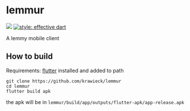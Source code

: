 # lemmur

[![](https://github.com/krawieck/lemmur/workflows/ci/badge.svg)](https://github.com/krawieck/lemmur/actions)
[![style: effective dart](https://img.shields.io/badge/style-effective_dart-40c4ff.svg)](https://pub.dev/packages/effective_dart)

A lemmy mobile client


## How to build

Requirements: [flutter](https://flutter.dev/docs/get-started/install) installed and added to path

```
git clone https://github.com/krawieck/lemmur
cd lemmur
flutter build apk
```

the apk will be in `lemmur/build/app/outputs/flutter-apk/app-release.apk`
